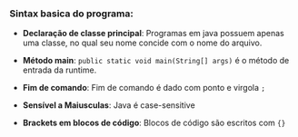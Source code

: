 ### Sintax basica do programa:
- **Declaração de classe principal**: Programas em java possuem apenas uma classe, no qual seu nome concide com o nome do arquivo.

- **Método main**: ``` public static void main(String[] args) ``` é o método de entrada da runtime.

- **Fim de comando**: Fim de comando é dado com ponto e virgola ```;```

- **Sensível a Maiusculas**: Java é case-sensitive

- **Brackets em blocos de código**: Blocos de código são escritos com ```{}```